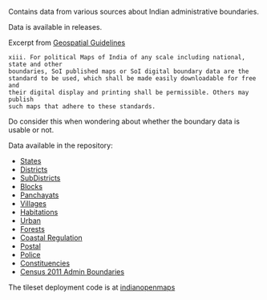 Contains data from various sources about Indian administrative boundaries.

Data is available in releases.

Excerpt from [Geospatial Guidelines](https://dst.gov.in/sites/default/files/Final%20Approved%20Guidelines%20on%20Geospatial%20Data_0.pdf)
```
xiii. For political Maps of India of any scale including national, state and other
boundaries, SoI published maps or SoI digital boundary data are the
standard to be used, which shall be made easily downloadable for free and
their digital display and printing shall be permissible. Others may publish
such maps that adhere to these standards.
```
Do consider this when wondering about whether the boundary data is usable or not. 

Data available in the repository:
* [States](https://github.com/ramSeraph/indian_admin_boundaries/releases/tag/states)
* [Districts](https://github.com/ramSeraph/indian_admin_boundaries/releases/tag/districts)
* [SubDistricts](https://github.com/ramSeraph/indian_admin_boundaries/releases/tag/subdistricts)
* [Blocks](https://github.com/ramSeraph/indian_admin_boundaries/releases/tag/blocks)
* [Panchayats](https://github.com/ramSeraph/indian_admin_boundaries/releases/tag/panchayats)
* [Villages](https://github.com/ramSeraph/indian_admin_boundaries/releases/tag/villages)
* [Habitations](https://github.com/ramSeraph/indian_admin_boundaries/releases/tag/habitations)
* [Urban](https://github.com/ramSeraph/indian_admin_boundaries/releases/tag/urban)
* [Forests](https://github.com/ramSeraph/indian_admin_boundaries/releases/tag/forests)
* [Coastal Regulation](https://github.com/ramSeraph/indian_admin_boundaries/releases/tag/coastal)
* [Postal](https://github.com/ramSeraph/indian_admin_boundaries/releases/tag/postal)
* [Police](https://github.com/ramSeraph/indian_admin_boundaries/releases/tag/police)
* [Constituencies](https://github.com/ramSeraph/indian_admin_boundaries/releases/tag/constituencies)
* [Census 2011 Admin Boundaries](https://github.com/ramSeraph/indian_admin_boundaries/releases/tag/census-2011) 

The tileset deployment code is at [indianopenmaps](https://github.com/ramSeraph/indianopenmaps)
